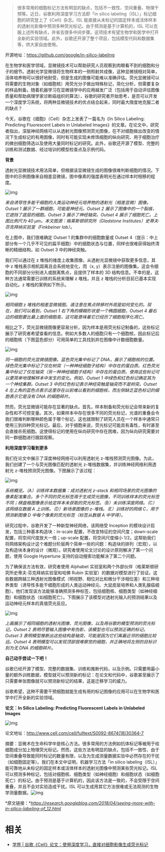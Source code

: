 
>
> 很多常用的细胞标记方法有明显的缺点，包括不一致性、空间重叠、物理干预等。近日，谷歌利用深度学习方法即「in silico labeling（ISL）」标记细胞的研究登上了《Cell》杂志。ISL 能直接从未标记的固定样本或活体样本的透射光影像中预测多种荧光标记。由于预测是基于计算机的，ISL 可以克服上述所有缺点，并省去很多中间步骤。这项技术有望生物学和医学中打开全新的实验领域。此外，谷歌还开源了整个项目，包括模型代码和数据集等，供大家自由使用。



开源地址：https://github.com/google/in-silico-labeling



在生物学和医学领域，显微镜技术可以帮助研究人员观察到肉眼看不到的细胞和分子的细节。透射光学显微镜将生物样本的一侧照射并成像，这种显微镜相对简单，活体培养物可以很好地耐受，但是生成的图像可能难以准确评估。荧光显微镜可以将需要的生物对象（如细胞核）用荧光分子做出特殊标记，简化分析，但需要复杂的样品制备。随着机器学习在显微镜学中的应用越发广泛（包括用于自动评估图像质量和帮助病理学家诊断癌组织的算法），谷歌的研究者开始思考，是否可以开发一个深度学习系统，将两种显微镜技术的优点结合起来，同时最大限度地克服二者的缺点？



今天，谷歌在《细胞》（Cell）杂志上发表了一篇名为《In Silico Labeling: Predicting Fluorescent Labels in Unlabeled Images》的文章。在论文中，研究者指出，深层神经网络可以从透射光图像预测荧光图像，在不对细胞做出改变的情况下生成标记的有用图像，同时有可能实现未修饰细胞的纵向研究、用于细胞治疗的微创细胞筛选以及使用大量同时标记的研究。此外，谷歌还开源了模型、完整的训练和测试数据、经过培训的模型检查点及示例代码。



**背景**



透射光显微镜技术用法简单，但根据该显微镜生成的图像很难判断细胞的情况。下图中的示例图像来自相差显微镜，图中像素的强度表明光在通过样本时相移的程度。



![img](https://mmbiz.qpic.cn/mmbiz_png/KmXPKA19gW9GZkDofQ5eZoHSLcdCNjzaZ2nDQKO5aicSHZS2ewcXYv5tqjIQlRwRLZiaiciageH38Kibztj2z2ZYgow/640?wx_fmt=png&tp=webp&wxfrom=5&wx_lazy=1&wx_co=1)

*来自诱导性多能干细胞的人类运动神经元培养物的透射光（相差显微）图像。Outset 1 展示了一群细胞，可能是神经元。Outset 2 展示了图像中的一个裂痕，它遮挡了底层的细胞。Outset 3 展示了神经轴突。Outset 4 展示了细胞死亡。上图比例尺为 40 μm。本文图源：格莱斯顿研究所（Gladstone Institutes）史蒂夫·芬克拜纳实验室（Finkbeiner lab）。*



在上图中，我们很难确定 Outset 1 的集群中的细胞数量或 Outset 4（提示：中上部分有一个几乎不可见的扁平细胞）中的细胞状态与位置，同样也很难获得始终清晰的精细结构，如 Outset 3 中的神经突触。



我们可以通过在 z 堆栈的维度上收集图像，从透射光显微镜中获取更多信息，其中 z 堆栈表示相机距离且会系统地变化，而（x, y）表示注册的图像集。这会令细胞的不同部分分别进入或脱离焦点，且提供了样本的 3D 结构信息。不幸的是，这种方法通常需要已训练的系统来理解 z 堆栈，并且 z 堆栈的分析目前已基本实现自动化。z 堆栈的案例如下所示。



![img](https://mmbiz.qpic.cn/mmbiz_gif/KmXPKA19gW9GZkDofQ5eZoHSLcdCNjzaMexnr5gdlE1q7ERWYtuVSBlJPQN0Uliaq1awLV9BumRtOCMeAmkyErQ/640?wx_fmt=gif&tp=webp&wxfrom=5&wx_lazy=1)

*相同细胞 z 堆栈的相差显微镜图。请注意在焦点转移时外观是如何变化的。现在，我们可以看到，Outset 1 右下角的模糊形状是一个椭圆细胞，Outset 4 最右边的细胞要比最上面的细胞高，这可能意味着它已经历了细胞程序化凋亡。*



相比之下，荧光显微镜图像更容易分析，因为样本是用荧光标记制备的，这些标记展示了研究者希望查看的信息。例如大多数人的细胞只有一个细胞核，因此标记后的细胞核（下图蓝色部分）可用简单的工具找到并在图像中计数细胞数量。



![img](https://mmbiz.qpic.cn/mmbiz_png/KmXPKA19gW9GZkDofQ5eZoHSLcdCNjzajV4Gf1Irw8sQnVMhnVfR7oHNNYI7gmCf5xk0NI4SwHrQGbR0seNPHA/640?wx_fmt=png&tp=webp&wxfrom=5&wx_lazy=1&wx_co=1)

*同一细胞的荧光显微镜图像。蓝色荧光集中标记了 DNA，展示了细胞核的位置。绿色荧光集中标记了仅在树突（一种神经细胞子结构）中存在的蛋白质。红色荧光集中标记了仅在轴突（另一种神经细胞子结构）中存在的蛋白质。使用这些标记可以更简单地理解样本中发生的变化。例如，Outset 1 中绿色和红色标记确定其为一个神经集群。Outset 3 中的红色标记表示神经突触是轴突而不是树突。Outset 4 左上角的蓝色点表示这里存在以前难以看到的细胞核，而左侧缺乏蓝色标记的细胞表示它是没有 DNA 的细胞碎片。*



然而，荧光显微镜可能存在显著的缺点。首先，样本制备和荧光标记会带来新的复杂性和不可控变量。其次，如果样本中存在很多不同的荧光标记，光谱的重叠会令我们很难判断哪种颜色属于哪个标记，这也就限制了研究人员在一个样本中通常只使用三到四种荧光标记。最后，对于细胞来说，荧光标记可能具有毒性，有时甚至会直接杀死细胞。这使得标记的使用在纵向研究中存在困难，因为纵向研究需要对同一群细胞进行跟踪观察。



**利用深度学习看到更多**



我们在论文中展示了深度神经网络可以利用透射光 z-堆栈预测荧光图像。为此，我们创建了一个与荧光图像匹配的透射光 z-堆栈数据集，并训练神经网络利用透射光 z-堆栈预测荧光图像。下图展示了该过程：





![img](https://mmbiz.qpic.cn/mmbiz_png/KmXPKA19gW9GZkDofQ5eZoHSLcdCNjzaF14SD5Oa5QSFpfxq328vEQ71504N3RJF7hDQXy8IJK00tMqd63S5VA/640?wx_fmt=png&tp=webp&wxfrom=5&wx_lazy=1&wx_co=1)

*系统概览。（A）训练样本数据集：成对透射光 z-stack 和相同场景的荧光图像的像素配准集合。多个不同的荧光标签用于生成荧光图像，不同训练样本的荧光标签不同；棋盘格图像表示给定样本未获取的荧光标签。（B）未训练深度网络。（C）该网络在数据 A 上训练。（D）新场景图像的 z-堆栈。（E）训练好的网络 C，用于预测新图像 D 中每个像素的荧光标签（标签从数据 A 中学得）。*



研究过程中，谷歌开发了一种新型神经网络，该网络受 Inception 的模块设计启发，包括三种基本构造块：in-scale 配置，不改变特征的空间尺度；down-scale 配置，将空间尺度放大一倍；up-scale 配置，将空间尺度缩小 1/2。这帮助我们将网络架构设计这个难题分阶层两个简单一些的问题：构造块的排列（宏观），以及构造块本身的设计（微观）。研究者使用论文讨论的设计原则解决了第一个问题，使用 Google Hypertune 支持的自动搜索功能解决了第二个问题。



为了确保该方法有效，研究者使用 Alphabet 实验室和两个外部伙伴（格莱斯顿研究所史蒂夫·芬克拜纳实验室和哈佛 Rubin 实验室）的数据对模型进行了验证。这些数据跨越三种透射光图像模式（明视野、相位对比和微分干涉相位差）和三种培养类型（诱导性多能干细胞形成的人类运动神经元、大鼠皮层培养和人类乳腺癌细胞）。他们发现该方法能够准确预测多种标签，包括细胞核、细胞类型（如神经细胞）和细胞状态（如细胞死亡）。下图展示了该模型对透射光输入的预测结果以及运动神经元样本的真值荧光反应。





![img](https://mmbiz.qpic.cn/mmbiz_gif/KmXPKA19gW9GZkDofQ5eZoHSLcdCNjzaic6R6tDSS8wEcC7Xq3W7AnbpGicNWibFjps3HwnYkNcaDmg6u4kXZbrAw/640?wx_fmt=gif&tp=webp&wxfrom=5&wx_lazy=1)

*上画展示了相同细胞的透射光图像、荧光图像，以及用谷歌的模型预测的荧光标记。Outset 2 表明尽管输入图像中有伪影，该模型也可以预测正确的标记。Outset 3 表明模型推断出这些结构是轴突，可能是因为它们离最近邻的细胞比较远。Outset 4 表明模型可以发现顶部很难察觉的细胞，并正确地将左侧的目标识别为无 DNA 的细胞碎片。*



**自己动手尝试一下吧！**



谷歌已经开源了模型、完整的数据集、训练和推断代码，以及示例。只需要用最小量的额外训练数据，模型就可以预测新的标记：在论文和代码中，谷歌甚至展示了只需要单张图像就可以预测新标记的结果，这是迁移学习的威力。



谷歌希望，这种不需要干预细胞就能生成有用的标记图像的应用可以在生物学和医学中打开全新的实验领域。



**论文：In Silico Labeling: Predicting Fluorescent Labels in Unlabeled Images**



![img](https://mmbiz.qpic.cn/mmbiz_png/KmXPKA19gW9GZkDofQ5eZoHSLcdCNjzavo0icpiadJKsDdm0KichDaiaoQCoxTh0d8ytsrk8VSOoLJZ7UWGzY830Kw/640?wx_fmt=png&tp=webp&wxfrom=5&wx_lazy=1&wx_co=1)



论文地址：http://www.cell.com/cell/fulltext/S0092-8674(18)30364-7



摘要：显微术在生命科学中是核心方法。很多常用的方法例如抗体标记等被用于给细胞成分加上物理荧光标记。然而，这些方法有明显的缺点，包括不一致性、由于空间重叠导致能同时标记的数量有限，以及为生成测量数据实验中必然存在的干扰（如细胞固定等）。我们在本文中证明，机器学习方法「in silico labeling（ISL）」能可靠地从未标记的固定样本或活体样本的透射光图像中预测某些荧光标记。ISL 可以预测多种标记，包括对细胞核、细胞类型（如神经细胞）和细胞状态（如细胞死亡）的标记。由于预测是基于计算机的，因此该方法是一致的，不会受限于空间重叠，并且不会对实验造成干扰。ISL 可以生成用其它方法很难或无法观测的生物学测量数据。![img](https://mmbiz.qpic.cn/mmbiz_png/KmXPKA19gW8Zfpicd40EribGuaFicDBCRH6IOu1Rnc4T3W3J1wE0j6kQ6GorRSgicib0fmNrj3yzlokup2jia9Z0YVeA/640?wx_fmt=png&tp=webp&wxfrom=5&wx_lazy=1&wx_co=1)



*原文链接：**https://research.googleblog.com/2018/04/seeing-more-with-in-silico-labeling-of_12.html*



# 相关

- [学界 | 谷歌《Cell》论文：使用深度学习，直接对细胞影像生成荧光标记](https://mp.weixin.qq.com/s?__biz=MzA3MzI4MjgzMw==&mid=2650740794&idx=4&sn=b6ab8ec9339cb1014ed869e3388d0a8b&chksm=871adc44b06d55521d40c70830da2f48194217d9d8fcf0ef310fb12a97adb405825e01daa0c7&mpshare=1&scene=1&srcid=0414Ah2CHmKm6Ggc3Yj5kTRo#rd)
